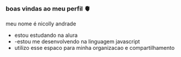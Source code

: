 ###  boas  vindas  ao meu perfil  🫀

meu nome é nicolly andrade

- estou estudando na alura
- -estou me desenvolvendo na linguagem javascript
- utilizo esse espaco para minha organizacao e compartilhamento
